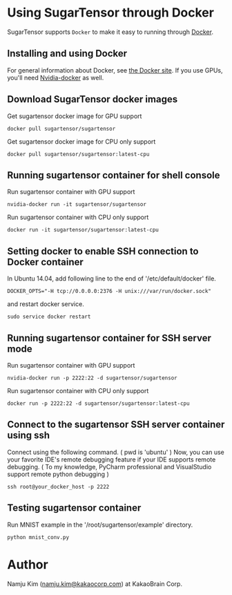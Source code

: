 # Using SugarTensor through Docker

SugarTensor supports `Docker` to make it easy to running through [Docker](http://www.docker.com/).

## Installing and using Docker

For general information about Docker, see [the Docker site](https://docs.docker.com/installation/).
If you use GPUs, you'll need [Nvidia-docker](https://github.com/NVIDIA/nvidia-docker) as well.

## Download SugarTensor docker images

Get sugartensor docker image for GPU support

```
docker pull sugartensor/sugartensor
```

Get sugartensor docker image for CPU only support

```
docker pull sugartensor/sugartensor:latest-cpu
```

## Running sugartensor container for shell console

Run sugartensor container with GPU support

```
nvidia-docker run -it sugartensor/sugartensor 
```

Run sugartensor container with CPU only support

```
docker run -it sugartensor/sugartensor:latest-cpu 
```

## Setting docker to enable SSH connection to Docker container

In Ubuntu 14.04, add following line to the end of '/etc/default/docker' file.

```
DOCKER_OPTS="-H tcp://0.0.0.0:2376 -H unix:///var/run/docker.sock"
```

and restart docker service.

```
sudo service docker restart
```

## Running sugartensor container for SSH server mode

Run sugartensor container with GPU support

```
nvidia-docker run -p 2222:22 -d sugartensor/sugartensor
```

Run sugartensor container with CPU only support

```
docker run -p 2222:22 -d sugartensor/sugartensor:latest-cpu 
```

## Connect to the sugartensor SSH server container using ssh

Connect using the following command. ( pwd is 'ubuntu' )
Now, you can use your favorite IDE's remote debugging feature if your IDE supports remote debugging. 
( To my knowledge, PyCharm professional and VisualStudio support remote python debugging )

```
ssh root@your_docker_host -p 2222
```

## Testing sugartensor container

Run MNIST example in the '/root/sugartensor/example' directory.

```
python mnist_conv.py
```

# Author

Namju Kim (namju.kim@kakaocorp.com) at KakaoBrain Corp.


